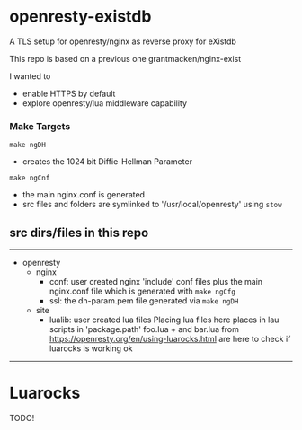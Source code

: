 # openresty-existdb

 A TLS setup for openresty/nginx as reverse proxy for eXistdb

This repo is based on a previous one grantmacken/nginx-exist

I wanted to 
 - enable HTTPS by default
 - explore openresty/lua middleware capability

### Make Targets

`make ngDH`
 - creates the 1024 bit Diffie-Hellman Parameter 

`make ngCnf`
 - the main nginx.conf is generated 
 - src files and folders are symlinked to '/usr/local/openresty'  using `stow`

## src dirs/files in this repo

---
- openresty
  - nginx
    - conf: user created nginx 'include' conf files
            plus the main nginx.conf file which is generated with `make ngCfg`
    - ssl:  the dh-param.pem file generated via `make ngDH`
  - site
    - lualib: user created lua files
              Placing lua files here places in lau scripts in 'package.path'
              foo.lua + and bar.lua from https://openresty.org/en/using-luarocks.html 
              are here to check if luarocks is working ok
---

# Luarocks

  TODO!

